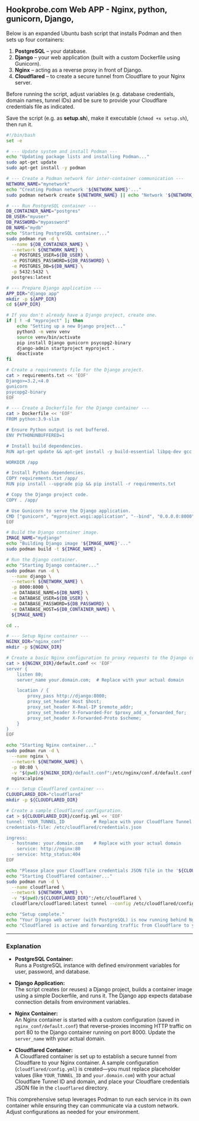 ## Hookprobe.com Web APP - Nginx, python, gunicorn, Django, 

Below is an expanded Ubuntu bash script that installs Podman and then sets up four containers:

1. **PostgreSQL** – your database.
2. **Django** – your web application (built with a custom Dockerfile using Gunicorn).
3. **Nginx** – acting as a reverse proxy in front of Django.
4. **Cloudflared** – to create a secure tunnel from Cloudflare to your Nginx server.

Before running the script, adjust variables (e.g. database credentials, domain names, tunnel IDs) and be sure to provide your Cloudflare credentials file as indicated.

Save the script (e.g. as **setup.sh**), make it executable (`chmod +x setup.sh`), then run it.

```bash
#!/bin/bash
set -e

# --- Update system and install Podman ---
echo "Updating package lists and installing Podman..."
sudo apt-get update
sudo apt-get install -y podman

# --- Create a Podman network for inter-container communication ---
NETWORK_NAME="mynetwork"
echo "Creating Podman network '${NETWORK_NAME}'..."
sudo podman network create ${NETWORK_NAME} || echo "Network '${NETWORK_NAME}' already exists."

# --- Run PostgreSQL container ---
DB_CONTAINER_NAME="postgres"
DB_USER="myuser"
DB_PASSWORD="mypassword"
DB_NAME="mydb"
echo "Starting PostgreSQL container..."
sudo podman run -d \
  --name ${DB_CONTAINER_NAME} \
  --network ${NETWORK_NAME} \
  -e POSTGRES_USER=${DB_USER} \
  -e POSTGRES_PASSWORD=${DB_PASSWORD} \
  -e POSTGRES_DB=${DB_NAME} \
  -p 5432:5432 \
  postgres:latest

# --- Prepare Django application ---
APP_DIR="django_app"
mkdir -p ${APP_DIR}
cd ${APP_DIR}

# If you don't already have a Django project, create one.
if [ ! -d "myproject" ]; then
    echo "Setting up a new Django project..."
    python3 -m venv venv
    source venv/bin/activate
    pip install Django gunicorn psycopg2-binary
    django-admin startproject myproject .
    deactivate
fi

# Create a requirements file for the Django project.
cat > requirements.txt << 'EOF'
Django>=3.2,<4.0
gunicorn
psycopg2-binary
EOF

# --- Create a Dockerfile for the Django container ---
cat > Dockerfile << 'EOF'
FROM python:3.9-slim

# Ensure Python output is not buffered.
ENV PYTHONUNBUFFERED=1

# Install build dependencies.
RUN apt-get update && apt-get install -y build-essential libpq-dev gcc && rm -rf /var/lib/apt/lists/*

WORKDIR /app

# Install Python dependencies.
COPY requirements.txt /app/
RUN pip install --upgrade pip && pip install -r requirements.txt

# Copy the Django project code.
COPY . /app/

# Use Gunicorn to serve the Django application.
CMD ["gunicorn", "myproject.wsgi:application", "--bind", "0.0.0.0:8000"]
EOF

# Build the Django container image.
IMAGE_NAME="mydjango"
echo "Building Django image '${IMAGE_NAME}'..."
sudo podman build -t ${IMAGE_NAME} .

# Run the Django container.
echo "Starting Django container..."
sudo podman run -d \
  --name django \
  --network ${NETWORK_NAME} \
  -p 8000:8000 \
  -e DATABASE_NAME=${DB_NAME} \
  -e DATABASE_USER=${DB_USER} \
  -e DATABASE_PASSWORD=${DB_PASSWORD} \
  -e DATABASE_HOST=${DB_CONTAINER_NAME} \
  ${IMAGE_NAME}

cd ..

# --- Setup Nginx container ---
NGINX_DIR="nginx_conf"
mkdir -p ${NGINX_DIR}

# Create a basic Nginx configuration to proxy requests to the Django container.
cat > ${NGINX_DIR}/default.conf << 'EOF'
server {
    listen 80;
    server_name your.domain.com;  # Replace with your actual domain

    location / {
        proxy_pass http://django:8000;
        proxy_set_header Host $host;
        proxy_set_header X-Real-IP $remote_addr;
        proxy_set_header X-Forwarded-For $proxy_add_x_forwarded_for;
        proxy_set_header X-Forwarded-Proto $scheme;
    }
}
EOF

echo "Starting Nginx container..."
sudo podman run -d \
  --name nginx \
  --network ${NETWORK_NAME} \
  -p 80:80 \
  -v "$(pwd)/${NGINX_DIR}/default.conf":/etc/nginx/conf.d/default.conf:ro \
  nginx:alpine

# --- Setup Cloudflared container ---
CLOUDFLARED_DIR="cloudflared"
mkdir -p ${CLOUDFLARED_DIR}

# Create a sample Cloudflared configuration.
cat > ${CLOUDFLARED_DIR}/config.yml << 'EOF'
tunnel: YOUR_TUNNEL_ID           # Replace with your Cloudflare Tunnel ID
credentials-file: /etc/cloudflared/credentials.json

ingress:
  - hostname: your.domain.com    # Replace with your actual domain
    service: http://nginx:80
  - service: http_status:404
EOF

echo "Please place your Cloudflare credentials JSON file in the '${CLOUDFLARED_DIR}' directory as 'credentials.json'."
echo "Starting Cloudflared container..."
sudo podman run -d \
  --name cloudflared \
  --network ${NETWORK_NAME} \
  -v "$(pwd)/${CLOUDFLARED_DIR}":/etc/cloudflared \
  cloudflare/cloudflared:latest tunnel --config /etc/cloudflared/config.yml run

echo "Setup complete."
echo "Your Django web server (with PostgreSQL) is now running behind Nginx (port 80)."
echo "Cloudflared is active and forwarding traffic from Cloudflare to your Nginx container."
```

---

### Explanation

- **PostgreSQL Container:**  
  Runs a PostgreSQL instance with defined environment variables for user, password, and database.

- **Django Application:**  
  The script creates (or reuses) a Django project, builds a container image using a simple Dockerfile, and runs it. The Django app expects database connection details from environment variables.

- **Nginx Container:**  
  An Nginx container is started with a custom configuration (saved in `nginx_conf/default.conf`) that reverse-proxies incoming HTTP traffic on port 80 to the Django container running on port 8000. Update the `server_name` with your actual domain.

- **Cloudflared Container:**  
  A Cloudflared container is set up to establish a secure tunnel from Cloudflare to your Nginx container. A sample configuration (`cloudflared/config.yml`) is created—you must replace placeholder values (like `YOUR_TUNNEL_ID` and `your.domain.com`) with your actual Cloudflare Tunnel ID and domain, and place your Cloudflare credentials JSON file in the `cloudflared` directory.

This comprehensive setup leverages Podman to run each service in its own container while ensuring they can communicate via a custom network. Adjust configurations as needed for your environment.
